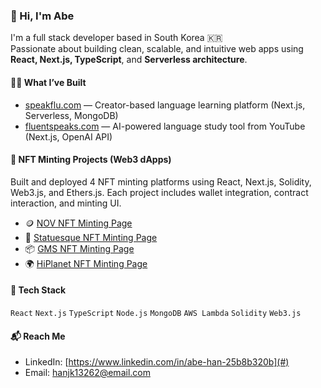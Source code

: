 ### 👋 Hi, I'm Abe

I'm a full stack developer based in South Korea 🇰🇷  
Passionate about building clean, scalable, and intuitive web apps using **React, Next.js, TypeScript**, and **Serverless architecture**.

#### 🧑‍💻 What I’ve Built
- [speakflu.com](https://speakflu.com) — Creator-based language learning platform (Next.js, Serverless, MongoDB)
- [fluentspeaks.com](https://fluentspeaks.com) — AI-powered language study tool from YouTube (Next.js, OpenAI API)

#### 🧱 NFT Minting Projects (Web3 dApps)
Built and deployed 4 NFT minting platforms using React, Next.js, Solidity, Web3.js, and Ethers.js. Each project includes wallet integration, contract interaction, and minting UI.

- 🪙 [NOV NFT Minting Page](https://nov-nft.netlify.app/)
- 🧵 [Statuesque NFT Minting Page](https://statuesque-druid-04205c.netlify.app/#main-banner)
- 📦 [GMS NFT Minting Page](https://62b28b621cc2b80008d081e0--gmsnft.netlify.app/)
- 🌍 [HiPlanet NFT Minting Page](https://632bb3d37a13c00008c6a9ae--hiplanet.netlify.app/)


#### 🧰 Tech Stack
`React` `Next.js` `TypeScript` `Node.js` `MongoDB` `AWS Lambda` `Solidity` `Web3.js`

#### 📬 Reach Me
- LinkedIn: [https://www.linkedin.com/in/abe-han-25b8b320b](#) 
- Email: hanjk13262@email.com

